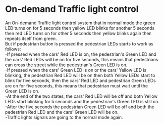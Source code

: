 # On-demand Traffic light control
An On-demand Traffic light control system that in normal mode the green LED turns on for 5 seconds then yellow LED blinks for another 5 seconds then red LED turns on for other 5 seconds then yellow blinks again then repeats itself from green.
<br>But if pedestrian button is pressed the pedestrian LEDs starts to work as follows:
<br>-If pressed when the cars' Red LED is on, the pedestrian's Green LED and the cars' Red LEDs will be on for five seconds, this means that pedestrians can cross the street while the pedestrian's Green LED is on.
<br>-If pressed when the cars' Green LED is on or the cars' Yellow LED is blinking, the pedestrian Red LED will be on then both Yellow LEDs start to blink for five seconds, then the cars' Red LED and pedestrian Green LEDs are on for five seconds, this means that pedestrian must wait until the Green LED is on.
<br>-At the end of the two states, the cars' Red LED will be off and both Yellow LEDs start blinking for 5 seconds and the pedestrian's Green LED is still on.
<br>-After the five seconds the pedestrian Green LED will be off and both the pedestrian Red LED and the cars' Green LED will be on.
<br>-Traffic lights signals are going to the normal mode again.
